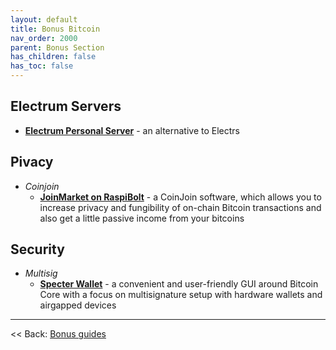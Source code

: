 ```yaml
---
layout: default
title: Bonus Bitcoin
nav_order: 2000
parent: Bonus Section
has_children: false
has_toc: false
---
```


## Electrum Servers
* **[Electrum Personal Server](electrum-personal-server.md)** - an alternative to Electrs

## Pivacy
* *Coinjoin*
  * **[JoinMarket on RaspiBolt](https://github.com/kristapsk/raspibolt-extras/blob/master/joinmarket.md)** - a CoinJoin software, which allows you to increase privacy and fungibility of on-chain Bitcoin transactions and also get a little passive income from your bitcoins

## Security
* *Multisig*
  * **[Specter Wallet](specter-desktop.md)** - a convenient and user-friendly GUI around Bitcoin Core with a focus on multisignature setup with hardware wallets and airgapped devices

---

<< Back: [Bonus guides](../../bonus-section.md)
